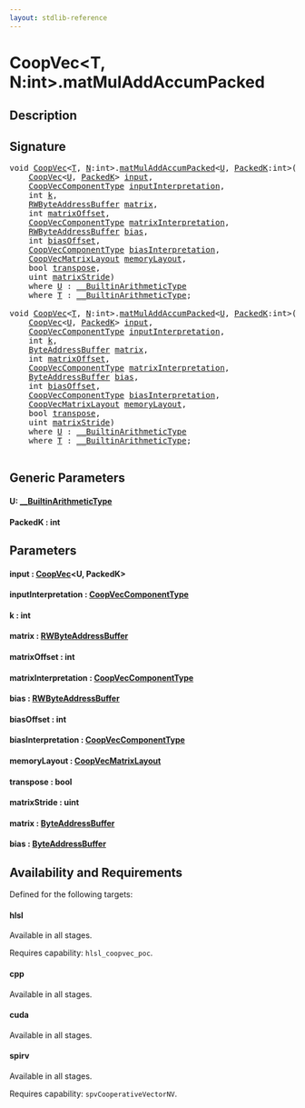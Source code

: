 ```yaml
---
layout: stdlib-reference
---
```


# CoopVec\<T, N:int\>\.matMulAddAccumPacked

## Description





## Signature 

<pre>
<span class="code_keyword">void</span> <a href="index.html" class="code_type">CoopVec</a>&lt;<a href="index.html#typeparam-T" class="code_type">T</a>, <a href="index.html#decl-N" class="code_var">N</a>:<span class="code_keyword">int</span>&gt;.<a href="matmuladdaccumpacked-369e.html">matMulAddAccumPacked</a>&lt;<a href="matmuladdaccumpacked-369e.html#typeparam-U" class="code_type">U</a>, <a href="matmuladdaccumpacked-369e.html#decl-PackedK" class="code_var">PackedK</a>:<span class="code_keyword">int</span>&gt;(
    <a href="index.html" class="code_type">CoopVec</a>&lt;<a href="matmuladdaccumpacked-369e.html#typeparam-U" class="code_type">U</a>, <a href="matmuladdaccumpacked-369e.html#decl-PackedK" class="code_var">PackedK</a>&gt; <a href="matmuladdaccumpacked-369e.html#decl-input" class="code_param">input</a>,
    <a href="../coopveccomponenttype-047g/index.html" class="code_type">CoopVecComponentType</a> <a href="matmuladdaccumpacked-369e.html#decl-inputInterpretation" class="code_param">inputInterpretation</a>,
    <span class="code_keyword">int</span> <a href="matmuladdaccumpacked-369e.html#decl-k" class="code_param">k</a>,
    <a href="../rwbyteaddressbuffer-0126d/index.html" class="code_type">RWByteAddressBuffer</a> <a href="matmuladdaccumpacked-369e.html#decl-matrix" class="code_param">matrix</a>,
    <span class="code_keyword">int</span> <a href="matmuladdaccumpacked-369e.html#decl-matrixOffset" class="code_param">matrixOffset</a>,
    <a href="../coopveccomponenttype-047g/index.html" class="code_type">CoopVecComponentType</a> <a href="matmuladdaccumpacked-369e.html#decl-matrixInterpretation" class="code_param">matrixInterpretation</a>,
    <a href="../rwbyteaddressbuffer-0126d/index.html" class="code_type">RWByteAddressBuffer</a> <a href="matmuladdaccumpacked-369e.html#decl-bias" class="code_param">bias</a>,
    <span class="code_keyword">int</span> <a href="matmuladdaccumpacked-369e.html#decl-biasOffset" class="code_param">biasOffset</a>,
    <a href="../coopveccomponenttype-047g/index.html" class="code_type">CoopVecComponentType</a> <a href="matmuladdaccumpacked-369e.html#decl-biasInterpretation" class="code_param">biasInterpretation</a>,
    <a href="../coopvecmatrixlayout-047d/index.html" class="code_type">CoopVecMatrixLayout</a> <a href="matmuladdaccumpacked-369e.html#decl-memoryLayout" class="code_param">memoryLayout</a>,
    <span class="code_keyword">bool</span> <a href="matmuladdaccumpacked-369e.html#decl-transpose" class="code_param">transpose</a>,
    <span class="code_keyword">uint</span> <a href="matmuladdaccumpacked-369e.html#decl-matrixStride" class="code_param">matrixStride</a>)
    <span class='code_keyword'>where</span> <a href="matmuladdaccumpacked-369e.html#typeparam-U" class="code_type">U</a> : <a href="../../interfaces/0_builtinarithmetictype-029j/index.html" class="code_type">__BuiltinArithmeticType</a>
    <span class='code_keyword'>where</span> <a href="index.html#typeparam-T" class="code_type">T</a> : <a href="../../interfaces/0_builtinarithmetictype-029j/index.html" class="code_type">__BuiltinArithmeticType</a>;

<span class="code_keyword">void</span> <a href="index.html" class="code_type">CoopVec</a>&lt;<a href="index.html#typeparam-T" class="code_type">T</a>, <a href="index.html#decl-N" class="code_var">N</a>:<span class="code_keyword">int</span>&gt;.<a href="matmuladdaccumpacked-369e.html">matMulAddAccumPacked</a>&lt;<a href="matmuladdaccumpacked-369e.html#typeparam-U" class="code_type">U</a>, <a href="matmuladdaccumpacked-369e.html#decl-PackedK" class="code_var">PackedK</a>:<span class="code_keyword">int</span>&gt;(
    <a href="index.html" class="code_type">CoopVec</a>&lt;<a href="matmuladdaccumpacked-369e.html#typeparam-U" class="code_type">U</a>, <a href="matmuladdaccumpacked-369e.html#decl-PackedK" class="code_var">PackedK</a>&gt; <a href="matmuladdaccumpacked-369e.html#decl-input" class="code_param">input</a>,
    <a href="../coopveccomponenttype-047g/index.html" class="code_type">CoopVecComponentType</a> <a href="matmuladdaccumpacked-369e.html#decl-inputInterpretation" class="code_param">inputInterpretation</a>,
    <span class="code_keyword">int</span> <a href="matmuladdaccumpacked-369e.html#decl-k" class="code_param">k</a>,
    <a href="../byteaddressbuffer-04b/index.html" class="code_type">ByteAddressBuffer</a> <a href="matmuladdaccumpacked-369e.html#decl-matrix" class="code_param">matrix</a>,
    <span class="code_keyword">int</span> <a href="matmuladdaccumpacked-369e.html#decl-matrixOffset" class="code_param">matrixOffset</a>,
    <a href="../coopveccomponenttype-047g/index.html" class="code_type">CoopVecComponentType</a> <a href="matmuladdaccumpacked-369e.html#decl-matrixInterpretation" class="code_param">matrixInterpretation</a>,
    <a href="../byteaddressbuffer-04b/index.html" class="code_type">ByteAddressBuffer</a> <a href="matmuladdaccumpacked-369e.html#decl-bias" class="code_param">bias</a>,
    <span class="code_keyword">int</span> <a href="matmuladdaccumpacked-369e.html#decl-biasOffset" class="code_param">biasOffset</a>,
    <a href="../coopveccomponenttype-047g/index.html" class="code_type">CoopVecComponentType</a> <a href="matmuladdaccumpacked-369e.html#decl-biasInterpretation" class="code_param">biasInterpretation</a>,
    <a href="../coopvecmatrixlayout-047d/index.html" class="code_type">CoopVecMatrixLayout</a> <a href="matmuladdaccumpacked-369e.html#decl-memoryLayout" class="code_param">memoryLayout</a>,
    <span class="code_keyword">bool</span> <a href="matmuladdaccumpacked-369e.html#decl-transpose" class="code_param">transpose</a>,
    <span class="code_keyword">uint</span> <a href="matmuladdaccumpacked-369e.html#decl-matrixStride" class="code_param">matrixStride</a>)
    <span class='code_keyword'>where</span> <a href="matmuladdaccumpacked-369e.html#typeparam-U" class="code_type">U</a> : <a href="../../interfaces/0_builtinarithmetictype-029j/index.html" class="code_type">__BuiltinArithmeticType</a>
    <span class='code_keyword'>where</span> <a href="index.html#typeparam-T" class="code_type">T</a> : <a href="../../interfaces/0_builtinarithmetictype-029j/index.html" class="code_type">__BuiltinArithmeticType</a>;

</pre>

## Generic Parameters

####  <a id="typeparam-U"></a>U: [\_\_BuiltinArithmeticType](../../interfaces/0_builtinarithmetictype-029j/index.html)
####  <a id="decl-PackedK"></a>PackedK  : int

## Parameters

####  <a id="decl-input"></a>input  : [CoopVec](index.html)\<U, PackedK\>
####  <a id="decl-inputInterpretation"></a>inputInterpretation  : [CoopVecComponentType](../coopveccomponenttype-047g/index.html)
####  <a id="decl-k"></a>k  : int
####  <a id="decl-matrix"></a>matrix  : [RWByteAddressBuffer](../rwbyteaddressbuffer-0126d/index.html)
####  <a id="decl-matrixOffset"></a>matrixOffset  : int
####  <a id="decl-matrixInterpretation"></a>matrixInterpretation  : [CoopVecComponentType](../coopveccomponenttype-047g/index.html)
####  <a id="decl-bias"></a>bias  : [RWByteAddressBuffer](../rwbyteaddressbuffer-0126d/index.html)
####  <a id="decl-biasOffset"></a>biasOffset  : int
####  <a id="decl-biasInterpretation"></a>biasInterpretation  : [CoopVecComponentType](../coopveccomponenttype-047g/index.html)
####  <a id="decl-memoryLayout"></a>memoryLayout  : [CoopVecMatrixLayout](../coopvecmatrixlayout-047d/index.html)
####  <a id="decl-transpose"></a>transpose  : bool
####  <a id="decl-matrixStride"></a>matrixStride  : uint
####  <a id="decl-matrix"></a>matrix  : [ByteAddressBuffer](../byteaddressbuffer-04b/index.html)
####  <a id="decl-bias"></a>bias  : [ByteAddressBuffer](../byteaddressbuffer-04b/index.html)

## Availability and Requirements

Defined for the following targets:

#### hlsl
Available in all stages.

Requires capability: `hlsl_coopvec_poc`.
#### cpp
Available in all stages.

#### cuda
Available in all stages.

#### spirv
Available in all stages.

Requires capability: `spvCooperativeVectorNV`.


